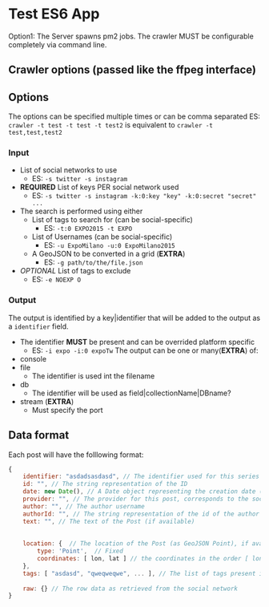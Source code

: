 # Test ES6 App

Option1:
The Server spawns pm2 jobs. The crawler MUST be configurable completely via command line.

## Crawler options (passed like the ffpeg interface)
## Options
The options can be specified multiple times or can be comma separated
ES:
`crawler -t test -t test -t test2` is equivalent to `crawler -t test,test,test2`

### Input
- List of social networks to use
    + ES: `-s twitter -s instagram`
- **REQUIRED** List of keys PER social network used
    + ES: `-s twitter -s instagram -k:0:key "key" -k:0:secret "secret" ...`
- The search is performed using either
    + List of tags to search for (can be social-specific)
        * ES: `-t:0 EXPO2015 -t EXPO`
    + List of Usernames (can be social-specific)
        * ES: `-u ExpoMilano -u:0 ExpoMilano2015`
    + A GeoJSON to be converted in a grid (**EXTRA**)
        * ES: `-g path/to/the/file.json`
- *OPTIONAL* List of tags to exclude
    + ES: `-e NOEXP O`

### Output
The output is identified by a key|identifier that will be added to the output as a `identifier` field.
- The identifier **MUST** be present and can be overrided platform specific
    + ES: `-i expo -i:0 expoTw`
The output can be one or many(**EXTRA**) of:
- console
- file
    + The identifier is used int the filename
- db
    + The identifier will be used as field|collectionName|DBname?
- stream (**EXTRA**)
    + Must specify the port


## Data format
Each post will have the folllowing format:
```js
{
    identifier: "asdadsasdasd", // The identifier used for this series of Data
    id: "", // The string representation of the ID
    date: new Date(), // A Date object representing the creation date (UTC format).
    provider: "", // The provider for this post, corresponds to the social network used.
    author: "", // The author username
    authorId: "", // The string representation of the id of the author
    text: "", // The text of the Post (if available)
    
    
    location: {  // The location of the Post (as GeoJSON Point), if available
        type: 'Point',  // Fixed
        coordinates: [ lon, lat ] // the coordinates in the order [ longitude, atitude ]
    },
    tags: [ "asdasd", "qweqweqwe", ... ], // The list of tags present in this post
    
    raw: {} // The row data as retrieved from the social network
}
```

